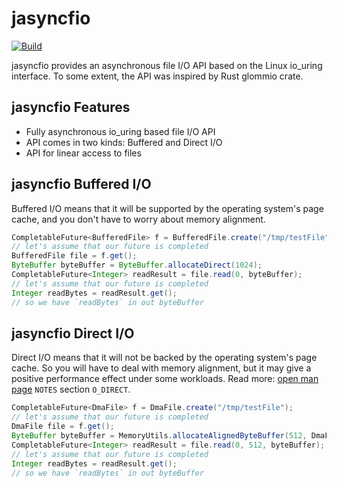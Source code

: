 # jasyncfio

[![Build](https://github.com/ikorennoy/jasyncfio/actions/workflows/build.yml/badge.svg)](https://github.com/ikorennoy/jasyncfio/actions/workflows/build.yml)

jasyncfio provides an asynchronous file I/O API based on the Linux io_uring interface. To some extent, the API was inspired by Rust glommio crate.

## jasyncfio Features

* Fully asynchronous io_uring based file I/O API
* API comes in two kinds: Buffered and Direct I/O
* API for linear access to files

## jasyncfio Buffered I/O

Buffered I/O means that it will be supported by the operating system's page cache, and you don't have to worry
about memory alignment.

```java
CompletableFuture<BufferedFile> f = BufferedFile.create("/tmp/testFile");
// let's assume that our future is completed
BufferedFile file = f.get();
ByteBuffer byteBuffer = ByteBuffer.allocateDirect(1024);
CompletableFuture<Integer> readResult = file.read(0, byteBuffer);
// let's assume that our future is completed
Integer readBytes = readResult.get();
// so we have `readBytes` in out byteBuffer
```

## jasyncfio Direct I/O

Direct I/O means that it will not be backed by the operating system's page cache. So you will have to deal with memory
alignment, but it may give a positive performance effect under some workloads. Read more: 
[open man page](https://man7.org/linux/man-pages/man2/open.2.html) `NOTES` section `O_DIRECT`.

```java
CompletableFuture<DmaFile> f = DmaFile.create("/tmp/testFile");
// let's assume that our future is completed
DmaFile file = f.get();
ByteBuffer byteBuffer = MemoryUtils.allocateAlignedByteBuffer(512, DmaFile.DEFAULT_ALIGNMENT);
CompletableFuture<Integer> readResult = file.read(0, 512, byteBuffer);
// let's assume that our future is completed
Integer readBytes = readResult.get();
// so we have `readBytes` in out byteBuffer
```
